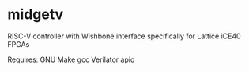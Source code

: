 # midgetv
RISC-V controller with Wishbone interface specifically for Lattice iCE40 FPGAs


Requires:
GNU Make
gcc
Verilator
apio



